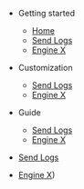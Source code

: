<!-- docs/_sidebar.md -->

- Getting started

    - [Home](/)
    - [Send Logs](/sasho/sasho.md)
    - [Engine X](/sasho/logsight.md)
    
- Customization

    - [Send Logs](/sasho/sasho.md)
    - [Engine X](/sasho/logsight.md)

- Guide
    - [Send Logs](/sasho/sasho.md)
    - [Engine X](/sasho/logsight.md)

- [Send Logs](/sasho/sasho.md)
- [Engine X](/sasho/logsight.md))
